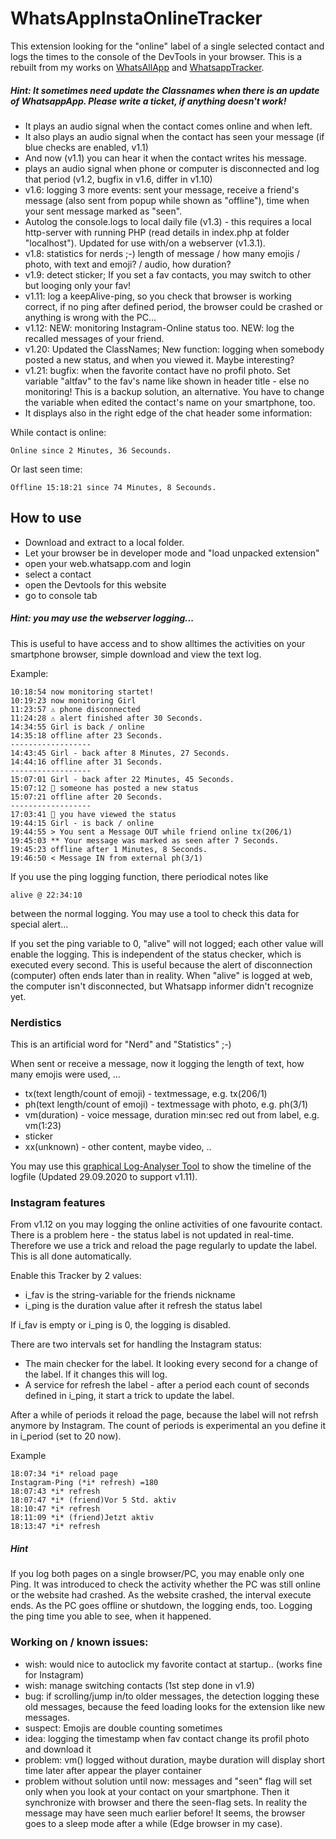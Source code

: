 # WhatsAppInstaOnlineTracker
This extension looking for the "online" label of a single selected contact and logs the times to the console of the DevTools in your browser.
This is a rebuilt from my works on [WhatsAllApp](https://github.com/mathe1/WhatsAllApp-Mod) and [WhatsappTracker](https://github.com/mathe1/WhatsappTracker).

##### Hint: It sometimes need update the Classnames when there is an update of WhatsappApp. Please write a ticket, if anything doesn't work!

- It plays an audio signal when the contact comes online and when left. 
- It also plays an audio signal when the contact has seen your message (if blue checks are enabled, v1.1)
- And now (v1.1) you can hear it when the contact writes his message.
- plays an audio signal when phone or computer is disconnected and log that period (v1.2, bugfix in v1.6, differ in v1.10)
- v1.6: logging 3 more events: sent your message, receive a friend's message (also sent from popup while shown as "offline"), time when your sent message marked as "seen".
- Autolog the console.logs to local daily file (v1.3) - this requires a local http-server with running PHP (read details in index.php at folder "localhost"). Updated for use with/on a webserver (v1.3.1).
- v1.8: statistics for nerds ;-) length of message / how many emojis / photo, with text and emoji? / audio, how duration?
- v1.9: detect sticker; If you set a fav contacts, you may switch to other but looging only your fav!
- v1.11: log a keepAlive-ping, so you check that browser is working correct, if no ping after defined period, the browser could be crashed or anything is wrong with the PC...
- v1.12: NEW: monitoring Instagram-Online status too. NEW: log the recalled messages of your friend.
- v1.20: Updated the ClassNames; New function: logging when somebody posted a new status, and when you viewed it. Maybe interesting?
- v1.21: bugfix: when the favorite contact have no profil photo. Set variable "altfav" to the fav's name like shown in header title - else no monitoring! This is a backup solution, an alternative. You have to change the variable when edited the contact's name on your smartphone, too.
- It displays also in the right edge of the chat header some information:

While contact is online:
```
Online since 2 Minutes, 36 Secounds.
```
Or last seen time:
```
Offline 15:18:21 since 74 Minutes, 8 Secounds.
```
## How to use
- Download and extract to a local folder.
- Let your browser be in developer mode and "load unpacked extension"
- open your web.whatsapp.com and login
- select a contact
- open the Devtools for this website
- go to console tab

##### Hint: you may use the webserver logging...
This is useful to have access and to show alltimes the activities on your smartphone browser, simple download and view the text log.

Example:
```
10:18:54 now monitoring startet!
10:19:23 now monitoring Girl
11:23:57 ⚠️ phone disconnected
11:24:28 ⚠️ alert finished after 30 Seconds.
14:34:55 Girl is back / online
14:35:18 offline after 23 Seconds.
------------------
14:43:45 Girl - back after 8 Minutes, 27 Seconds.
14:44:16 offline after 31 Seconds.
------------------
15:07:01 Girl - back after 22 Minutes, 45 Seconds.
15:07:12 📰 someone has posted a new status
15:07:21 offline after 20 Seconds.
------------------
17:03:41 📰 you have viewed the status
19:44:15 Girl - is back / online
19:44:55 > You sent a Message OUT while friend online tx(206/1)
19:45:03 ** Your message was marked as seen after 7 Seconds.
19:45:23 offline after 1 Minutes, 8 Seconds.
19:46:50 < Message IN from external ph(3/1)
```

If you use the ping logging function, there periodical notes like
```
alive @ 22:34:10
``` 
between the normal logging.
You may use a tool to check this data for special alert...

If you set the ping variable to 0, "alive" will not logged; each other value will enable the logging.
This is independent of the status checker, which is executed every second.
This is useful because the alert of disconnection (computer) often ends later than in reality. When "alive" is logged at web, the computer isn't disconnected, but Whatsapp informer didn't recognize yet.

### Nerdistics
This is an artificial word for "Nerd" and "Statistics" ;-)

When sent or receive a message, now it logging the length of text, how many emojis were used, ...
- tx(text length/count of emoji) - textmessage, e.g. tx(206/1)
- ph(text length/count of emoji) - textmessage with photo, e.g. ph(3/1)
- vm(duration) - voice message, duration min:sec red out from label, e.g. vm(1:23) 
- sticker
- xx(unknown) - other content, maybe video, ..

You may use this [graphical Log-Analyser Tool](https://mathesoft.eu/software/whatsapponlinetracker-analyser/) to show the timeline of the logfile (Updated 29.09.2020 to support v1.11).

### Instagram features
From v1.12 on you may logging the online activities of one favourite contact.
There is a problem here - the status label is not updated in real-time. Therefore we use a trick and reload the page regularly to update the label. This is all done automatically. 

Enable this Tracker by 2 values:
- i_fav is the string-variable for the friends nickname 
- i_ping is the duration value after it refresh the status label

If i_fav is empty or i_ping is 0, the logging is disabled.

There are two intervals set for handling the Instagram status:
- The main checker for the label. It looking every second for a change of the label. If it changes this will log.
- A service for refresh the label - after a period each count of seconds defined in i_ping, it start a trick to update the label.

After a while of periods it reload the page, because the label will not refrsh anymore by Instagram.
The count of periods is experimental an you define it in i_period (set to 20 now).

Example
```
18:07:34 *i* reload page
Instagram-Ping (*i* refresh) =180
18:07:43 *i* refresh 
18:07:47 *i* (friend)Vor 5 Std. aktiv
18:10:47 *i* refresh 
18:11:09 *i* (friend)Jetzt aktiv
18:13:47 *i* refresh 
```

##### Hint
If you log both pages on a single browser/PC, you may enable only one Ping. It was introduced to check the activity whether the PC was still online or the website had crashed.
As the website crashed, the interval execute ends. As the PC goes offline or shutdown, the logging ends, too. Logging the ping time you able to see, when it happened.

### Working on / known issues:
- wish: would nice to autoclick my favorite contact at startup.. (works fine for Instagram)
- wish: manage switching contacts (1st step done in v1.9)
- bug: if scrolling/jump in/to older messages, the detection logging these old messages, because the feed loading looks for the extension like new messages.
- suspect: Emojis are double counting sometimes
- idea: logging the timestamp when fav contact change its profil photo and download it 
- problem: vm() logged without duration, maybe duration will display short time later after appear the player container
- problem without solution until now: messages and "seen" flag will set only when you look at your contact on your smartphone. Then it synchronize with browser and there the seen-flag sets. In reality the message may have seen much earlier before! It seems, the browser goes to a sleep mode after a while (Edge browser in my case).

